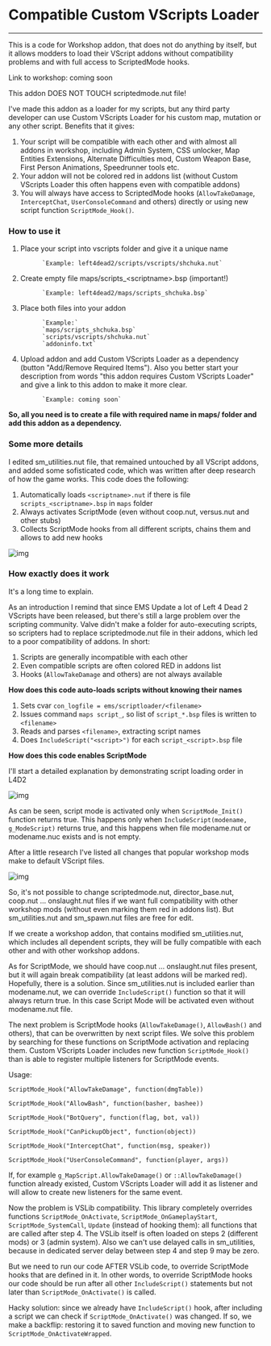 # Compatible Custom VScripts Loader
-------------------------------------

This is a code for Workshop addon, that does not do anything by itself, but it allows modders to load their VScript addons without compatibility problems and with full access to ScriptedMode hooks.

Link to workshop: coming soon

This addon DOES NOT TOUCH scriptedmode.nut file!

I've made this addon as a loader for my scripts, but any third party developer can use Custom VScripts Loader for his custom map, mutation or any other script. Benefits that it gives:
1. Your script will be compatible with each other and with almost all addons in workshop, including Admin System, CSS unlocker, Map Entities Extensions, Alternate Difficulties mod, Custom Weapon Base, First Person Animations, Speedrunner tools etc.
2. Your addon will not be colored red in addons list (without Custom VScripts Loader this often happens even with compatible addons)
3. You will always have access to ScriptedMode hooks (`AllowTakeDamage`, `InterceptChat`, `UserConsoleCommand` and others) directly or using new script function `ScriptMode_Hook()`.

### How to use it

1. Place your script into vscripts folder and give it a unique name

             `Example: left4dead2/scripts/vscripts/shchuka.nut`

2. Create empty file maps/scripts_\<scriptname>\.bsp (important!)

             `Example: left4dead2/maps/scripts_shchuka.bsp`

3. Place both files into your addon

             `Example:`
             `maps/scripts_shchuka.bsp`
             `scripts/vscripts/shchuka.nut`
             `addoninfo.txt`

4. Upload addon and add Custom VScripts Loader as a dependency (button "Add/Remove Required Items"). Also you better start your description from words "this addon requires Custom VScripts Loader" and give a link to this addon to make it more clear.

             `Example: coming soon`

**So, all you need is to create a file with required name in maps/ folder and add this addon as a dependency.**

### Some more details

I edited sm_utilities.nut file, that remained untouched by all VScript addons, and added some sofisticated code, which was written after deep research of how the game works. This code does the following:
1. Automatically loads `<scriptname>.nut` if there is file `scripts_<scriptname>.bsp` in `maps` folder
2. Always activates ScriptMode (even without coop.nut, versus.nut and other stubs)
3. Collects ScriptMode hooks from all different scripts, chains them and allows to add new hooks

![img](https://scheme)

### How exactly does it work

It's a long time to explain.

As an introduction I remind that since EMS Update a lot of Left 4 Dead 2 VScripts have been released, but there's still a large problem over the scripting community. Valve didn't make a folder for auto-executing scripts, so scripters had to replace scriptedmode.nut file in their addons, which led to a poor compatibility of addons. In short:

1. Scripts are generally incompatible with each other
2. Even compatible scripts are often colored RED in addons list
3. Hooks (`AllowTakeDamage` and others) are not always available

**How does this code auto-loads scripts without knowing their names**

1. Sets cvar `con_logfile = ems/scriptloader/<filename>`
2. Issues command `maps script_`, so list of `script_*.bsp` files is written to `<filename>`
3. Reads and parses `<filename>`, extracting script names
4. Does `IncludeScript("<script>")` for each `script_<script>.bsp` file

**How does this code enables ScriptMode**

I'll start a detailed explanation by demonstrating script loading order in L4D2

![img](https://pp.userapi.com/c855432/v855432672/a4df3/1j0WosClEa8.jpg)

As can be seen, script mode is activated only when `ScriptMode_Init()` function returns true. This happens only when `IncludeScript(modename, g_ModeScript)` returns true, and this happens when file modename.nut or modename.nuc exists and is not empty.

After a little research I've listed all changes that popular workshop mods make to default VScript files.

![img](https://pp.userapi.com/c855416/v855416346/a6f67/hYocYWPuOI4.jpg)

So, it's not possible to change scriptedmode.nut, director_base.nut, coop.nut ... onslaught.nut files if we want full compatibility with other workshop mods (without even marking them red in addons list). But sm_utilities.nut and sm_spawn.nut files are free for edit.

If we create a workshop addon, that contains modified sm_utilities.nut, which includes all dependent scripts, they will be fully compatible with each other and with other workshop addons.

As for ScriptMode, we should have coop.nut ... onslaught.nut files present, but it will again break compatibility (at least addons will be marked red). Hopefully, there is a solution. Since sm_utilities.nut is included earlier than modename.nut, we can override `IncludeScript()` function so that it will always return true. In this case Script Mode will be activated even without modename.nut file.

The next problem is ScriptMode hooks (`AllowTakeDamage()`, `AllowBash()` and others), that can be overwritten by next script files. We solve this problem by searching for these functions on ScriptMode activation and replacing them. Custom VScripts Loader includes new function `ScriptMode_Hook()` than is able to register multiple listeners for ScriptMode events.

Usage:

`ScriptMode_Hook("AllowTakeDamage", function(dmgTable))`

`ScriptMode_Hook("AllowBash", function(basher, bashee))`

`ScriptMode_Hook("BotQuery", function(flag, bot, val))`

`ScriptMode_Hook("CanPickupObject", function(object))`

`ScriptMode_Hook("InterceptChat", function(msg, speaker))`

`ScriptMode_Hook("UserConsoleCommand", function(player, args))`

If, for example `g_MapScript.AllowTakeDamage()` or `::AllowTakeDamage()` function already existed, Custom VScripts Loader will add it as listener and will allow to create new listeners for the same event.

Now the problem is VSLib compatibility. This library completely overrides functions `ScriptMode_OnActivate`, `ScriptMode_OnGameplayStart`, `ScriptMode_SystemCall`, `Update` (instead of hooking them): all functions that are called after step 4. The VSLib itself is often loaded on steps 2 (different mods) or 3 (admin system). Also we can't use delayed calls in sm_utilities, because in dedicated server delay between step 4 and step 9 may be zero.

But we need to run our code AFTER VSLib code, to override ScriptMode hooks that are defined in it. In other words, to override ScriptMode hooks our code should be run after all other `IncludeScript()` statements but not later than `ScriptMode_OnActivate()` is called.

Hacky solution: since we already have `IncludeScript()` hook, after including a script we can check if `ScriptMode_OnActivate()` was changed. If so, we make a backflip: restoring it to saved function and moving new function to `ScriptMode_OnActivateWrapped`.

